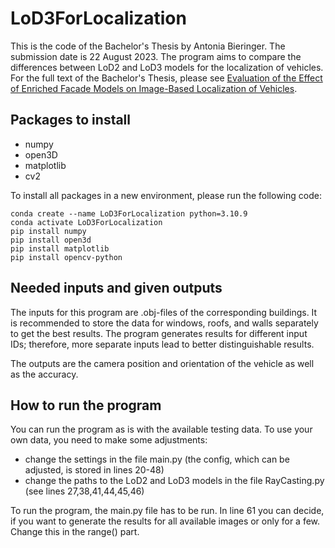 # LoD3ForLocalization
This is the code of the Bachelor's Thesis by Antonia Bieringer. The submission date is 22 August 2023.
The program aims to compare the differences between LoD2 and LoD3 models for the localization of vehicles. For the full text of the Bachelor's Thesis, please see [Evaluation of the Effect of Enriched Facade Models on Image-Based Localization of Vehicles](https://mediatum.ub.tum.de/1720655). 

## Packages to install
- numpy
- open3D
- matplotlib
- cv2

To install all packages in a new environment, please run the following code:
```
conda create --name LoD3ForLocalization python=3.10.9
conda activate LoD3ForLocalization
pip install numpy
pip install open3d
pip install matplotlib
pip install opencv-python
```

## Needed inputs and given outputs
The inputs for this program are .obj-files of the corresponding buildings. It is recommended to store the data for windows, roofs, and walls separately to get the best results. The program generates results for different input IDs; therefore, more separate inputs lead to better distinguishable results.

The outputs are the camera position and orientation of the vehicle as well as the accuracy.

## How to run the program
You can run the program as is with the available testing data. To use your own data, you need to make some adjustments:
- change the settings in the file main.py (the config, which can be adjusted, is stored in lines 20-48)
- change the paths to the LoD2 and LoD3 models in the file RayCasting.py (see lines 27,38,41,44,45,46)

To run the program, the main.py file has to be run. In line 61 you can decide, if you want to generate the results for all available images or only for a few. Change this in the range() part. 


